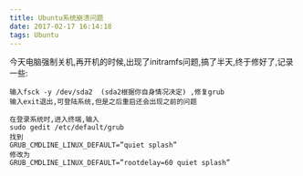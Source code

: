 ```yaml
---
title: Ubuntu系统崩溃问题
date: 2017-02-17 16:14:18
tags: Ubuntu
---
```


今天电脑强制关机,再开机的时候,出现了initramfs问题,搞了半天,终于修好了,记录一些:

```
输入fsck -y /dev/sda2  (sda2根据你自身情况决定) ,修复grub
输入exit退出,可登陆系统,但是之后重启还会出现之前的问题

在登录系统时,进入终端,输入
sudo gedit /etc/default/grub
找到
GRUB_CMDLINE_LINUX_DEFAULT=”quiet splash”
修改为
GRUB_CMDLINE_LINUX_DEFAULT=”rootdelay=60 quiet splash”
```
